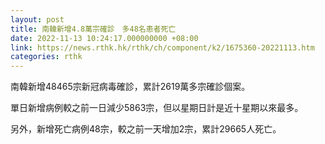 ```yaml
---
layout: post
title: 南韓新增4.8萬宗確診　多48名患者死亡
date: 2022-11-13 10:24:17.000000000 +08:00
link: https://news.rthk.hk/rthk/ch/component/k2/1675360-20221113.htm
categories: rthk
---
```


南韓新增48465宗新冠病毒確診，累計2619萬多宗確診個案。

單日新增病例較之前一日減少5863宗，但以星期日計是近十星期以來最多。

另外，新增死亡病例48宗，較之前一天增加2宗，累計29665人死亡。
